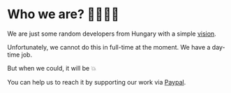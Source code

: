 # Who we are? 👩‍💻👨‍💻

We are just some random developers from Hungary with a simple [vision](the-vision.html).

Unfortunately, we cannot do this in full-time at the moment. We have a day-time job.
<div class="text-3xl py-10 text-center">But when we could, it will be 💥</div>

You can help us to reach it by supporting our work via [Paypal](https://paypal.me/andrasbacsai).
